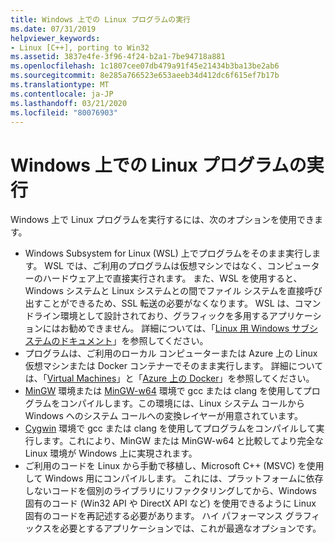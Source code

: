 ```yaml
---
title: Windows 上での Linux プログラムの実行
ms.date: 07/31/2019
helpviewer_keywords:
- Linux [C++], porting to Win32
ms.assetid: 3837e4fe-3f96-4f24-b2a1-7be94718a881
ms.openlocfilehash: 1c1807cee07db479a91f45e21434b3ba13be2ab6
ms.sourcegitcommit: 8e285a766523e653aeeb34d412dc6f615ef7b17b
ms.translationtype: MT
ms.contentlocale: ja-JP
ms.lasthandoff: 03/21/2020
ms.locfileid: "80076903"
---
```

# <a name="running-linux-programs-on-windows"></a>Windows 上での Linux プログラムの実行

Windows 上で Linux プログラムを実行するには、次のオプションを使用できます。

- Windows Subsystem for Linux (WSL) 上でプログラムをそのまま実行します。 WSL では、ご利用のプログラムは仮想マシンではなく、コンピューターのハードウェア上で直接実行されます。 また、WSL を使用すると、Windows システムと Linux システムとの間でファイル システムを直接呼び出すことができるため、SSL 転送の必要がなくなります。 WSL は、コマンドライン環境として設計されており、グラフィックを多用するアプリケーションにはお勧めできません。 詳細については、「[Linux 用 Windows サブシステムのドキュメント](/windows/wsl/about)」を参照してください。
- プログラムは、ご利用のローカル コンピューターまたは Azure 上の Linux 仮想マシンまたは Docker コンテナーでそのまま実行します。 詳細については、「[Virtual Machines](https://azure.microsoft.com/services/virtual-machines/)」と「[Azure 上の Docker](https://docs.microsoft.com/azure/docker/)」を参照してください。
- [MinGW](http://MinGW.org/) 環境または [MinGW-w64](https://MinGW-w64.org/doku.php) 環境で gcc または clang を使用してプログラムをコンパイルします。この環境には、Linux システム コールから Windows へのシステム コールへの変換レイヤーが用意されています。
- [Cygwin](https://www.cygwin.com/) 環境で gcc または clang を使用してプログラムをコンパイルして実行します。これにより、MinGW または MinGW-w64 と比較してより完全な Linux 環境が Windows 上に実現されます。
- ご利用のコードを Linux から手動で移植し、Microsoft C++ (MSVC) を使用して Windows 用にコンパイルします。 これには、プラットフォームに依存しないコードを個別のライブラリにリファクタリングしてから、Windows 固有のコード (Win32 API や DirectX API など) を使用できるように Linux 固有のコードを再記述する必要があります。 ハイ パフォーマンス グラフィックスを必要とするアプリケーションでは、これが最適なオプションです。
